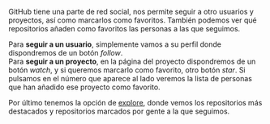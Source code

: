 GitHub tiene una parte de red social, nos permite seguir a otro usuarios y proyectos, así como marcarlos como favoritos. También podemos ver qué repositorios añaden como favoritos las personas a las que seguimos.

Para **seguir a un usuario**, simplemente vamos a su perfil donde dispondremos de un botón _follow_.  
Para **seguir a un proyecto**, en la página del proyecto dispondremos de un botón _watch_, y si queremos marcarlo como favorito, otro botón _star_. Si pulsamos en el número que aparece al lado veremos la lista de personas que han añadido ese proyecto como favorito.

Por último tenemos la opción de [explore](https://github.com/explore), donde vemos los repositorios más destacados y repositorios marcados por gente a la que seguimos.
